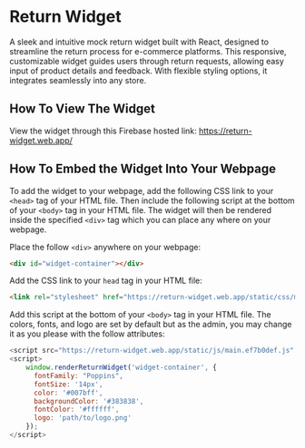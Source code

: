 # Return Widget

A sleek and intuitive mock return widget built with React, designed to streamline the return process for e-commerce platforms. This responsive, customizable widget guides users through return requests, allowing easy input of product details and feedback. With flexible styling options, it integrates seamlessly into any store.



## How To View The Widget

View the widget through this Firebase hosted link: https://return-widget.web.app/



## How To Embed the Widget Into Your Webpage

To add the widget to your webpage, add the following CSS link to your `<head>` tag of your HTML file.
Then include the following script at the bottom of your `<body>` tag in your HTML file.
The widget will then be rendered inside the specified `<div>` tag which you can place any where on your webpage.

Place the follow `<div>` anywhere on your webpage:

```html
<div id="widget-container"></div>
```

Add the CSS link to your `head` tag in your HTML file:
```html
<link rel="stylesheet" href="https://return-widget.web.app/static/css/main.6428eb86.css">
```


Add this script at the bottom of your `<body>` tag in your HTML file. The colors, fonts, and logo are set by default but as the admin, you may change it as you please with the follow attributes:

```javascript
<script src="https://return-widget.web.app/static/js/main.ef7b0def.js" defer></script>
<script>
    window.renderReturnWidget('widget-container', {
      fontFamily: "Poppins",
      fontSize: '14px',
      color: '#007bff',
      backgroundColor: '#383838',
      fontColor: '#ffffff',
      logo: 'path/to/logo.png'
    });
</script>
```
